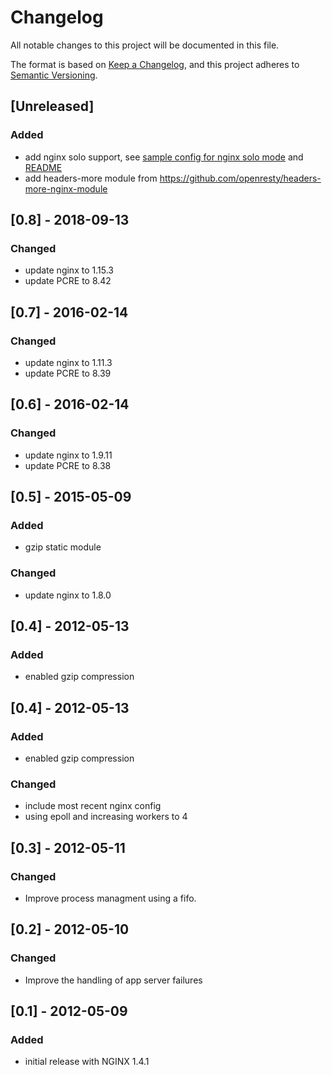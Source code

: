 # Changelog
All notable changes to this project will be documented in this file.

The format is based on [Keep a Changelog](https://keepachangelog.com/en/1.0.0/),
and this project adheres to [Semantic Versioning](https://semver.org/spec/v2.0.0.html).

## [Unreleased]
### Added
- add nginx solo support, see [sample config for nginx solo mode](config/nginx-solo-sample.conf.erb) and [README](README.md)
- add headers-more module from https://github.com/openresty/headers-more-nginx-module

## [0.8] - 2018-09-13
### Changed
- update nginx to 1.15.3
- update PCRE to 8.42

## [0.7] - 2016-02-14
### Changed
- update nginx to 1.11.3
- update PCRE to 8.39

## [0.6] - 2016-02-14
### Changed
- update nginx to 1.9.11
- update PCRE to 8.38

## [0.5] - 2015-05-09
### Added
- gzip static module

### Changed
- update nginx to 1.8.0

## [0.4] - 2012-05-13
### Added
- enabled gzip compression

## [0.4] - 2012-05-13
### Added
- enabled gzip compression

### Changed
- include most recent nginx config
- using epoll and increasing workers to 4

## [0.3] - 2012-05-11
### Changed
- Improve process managment using a fifo.

## [0.2] - 2012-05-10
### Changed
- Improve the handling of app server failures

## [0.1] - 2012-05-09
### Added
- initial release with NGINX 1.4.1

